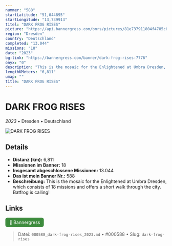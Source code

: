 ```yaml
---
nummer: "588"
startLatitude: "51,044895"
startLongitude: "13,739913"
titel: "DARK FROG RISES"
picture: "https://api.bannergress.com/bnrs/pictures/81e737911804f4785c856eac86305ba1"
region: "Dresden"
country: "Deutschland"
completed: "13.044"
missions: "18"
date: "2023"
bg-link: "https://bannergress.com/banner/dark-frog-rises-7776"
onyx: "0"
description: "This is the mosaic for the Enlightened at Umbra Dresden, which consists of 18 missions and offers a short walk through the city.\nBatfrog is calling!"
lengthKMeters: "6,811"
umap: ""
title: "DARK FROG RISES"
---
```

# DARK FROG RISES

*2023* • Dresden • Deutschland

![DARK FROG RISES](https://api.bannergress.com/bnrs/pictures/81e737911804f4785c856eac86305ba1)

## Details
- **Distanz (km):** 6,811
- **Missionen im Banner:** 18
- **Insgesamt abgeschlossene Missionen:** 13.044
- **Das ist mein Banner Nr.:** 588
- **Beschreibung:** This is the mosaic for the Enlightened at Umbra Dresden, which consists of 18 missions and offers a short walk through the city.
Batfrog is calling!


## Links
<div style="margin-top: 0.5em;">
<a href="https://bannergress.com/banner/dark-frog-rises-7776" target="_blank" style="display:inline-block;margin-right:8px;padding:6px 12px;background-color:#3c8b3c;color:white;text-decoration:none;border-radius:6px;">🔗 Bannergress</a>

</div>


> Datei: `000588_dark-frog-rises_2023.md` • #000588 • Slug: `dark-frog-rises`

